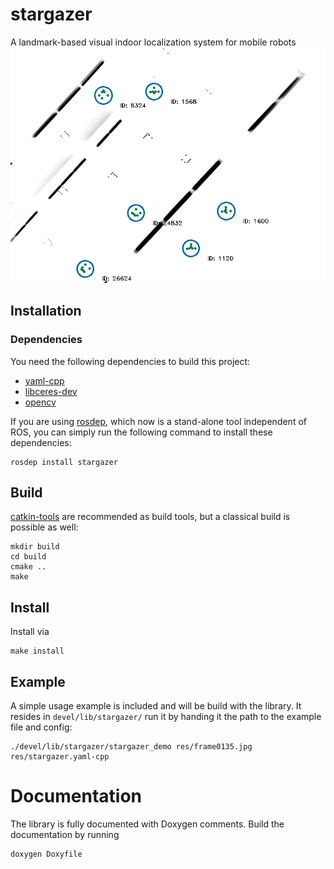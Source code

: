 # stargazer
A landmark-based visual indoor localization system for mobile robots
![Detected Landmarks](res/detected_landmarks.png)

## Installation
### Dependencies
You need the following dependencies to build this project:

* [yaml-cpp](https://github.com/jbeder/yaml-cpp/)
* [libceres-dev](https://ceres-solver.org/)
* [opencv](https://opencv.org/)

If you are using [rosdep](http://docs.ros.org/independent/api/rosdep/html/overview.html), which now is a stand-alone tool independent of ROS, you can simply run the following command to install these dependencies:

    rosdep install stargazer

## Build
[catkin-tools](https://catkin-tools.readthedocs.io/en/latest/) are recommended as build tools, but a classical build is possible as well:
```
mkdir build
cd build
cmake ..
make
```

## Install
Install via

    make install

## Example
A simple usage example is included and will be build with the library. It resides in `devel/lib/stargazer/` run it by handing it the path to the example file and config:

    ./devel/lib/stargazer/stargazer_demo res/frame0135.jpg res/stargazer.yaml-cpp


# Documentation
The library is fully documented with Doxygen comments. Build the documentation by running

    doxygen Doxyfile
